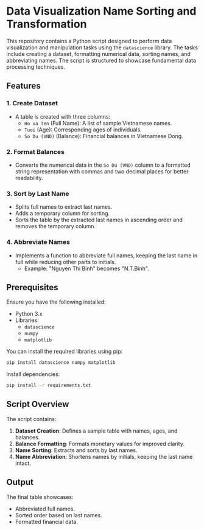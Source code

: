 
# Data Visualization Name Sorting and Transformation

This repository contains a Python script designed to perform data visualization and manipulation tasks using the `datascience` library. The tasks include creating a dataset, formatting numerical data, sorting names, and abbreviating names. The script is structured to showcase fundamental data processing techniques.

## Features

### 1. **Create Dataset**
- A table is created with three columns:
  - `Ho va Ten` (Full Name): A list of sample Vietnamese names.
  - `Tuoi` (Age): Corresponding ages of individuals.
  - `So Du (VND)` (Balance): Financial balances in Vietnamese Dong.

### 2. **Format Balances**
- Converts the numerical data in the `So Du (VND)` column to a formatted string representation with commas and two decimal places for better readability.

### 3. **Sort by Last Name**
- Splits full names to extract last names.
- Adds a temporary column for sorting.
- Sorts the table by the extracted last names in ascending order and removes the temporary column.

### 4. **Abbreviate Names**
- Implements a function to abbreviate full names, keeping the last name in full while reducing other parts to initials.
  - Example: "Nguyen Thi Binh" becomes "N.T.Binh".

## Prerequisites

Ensure you have the following installed:
- Python 3.x
- Libraries:
  - `datascience`
  - `numpy`
  - `matplotlib`

You can install the required libraries using pip:
```bash
pip install datascience numpy matplotlib
```

Install dependencies:
```bash
pip install -r requirements.txt
```

## Script Overview

The script contains:
1. **Dataset Creation**: Defines a sample table with names, ages, and balances.
2. **Balance Formatting**: Formats monetary values for improved clarity.
3. **Name Sorting**: Extracts and sorts by last names.
4. **Name Abbreviation**: Shortens names by initials, keeping the last name intact.

## Output

The final table showcases:
- Abbreviated full names.
- Sorted order based on last names.
- Formatted financial data.
